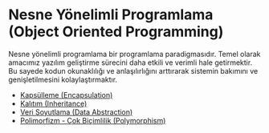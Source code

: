 # Nesne Yönelimli Programlama (Object Oriented Programming)
Nesne yönelimli programlama bir programlama paradigmasıdır.
Temel olarak amacımız yazılım geliştirme sürecini daha etkili ve verimli hale getirmektir.
Bu sayede kodun okunaklılığı ve anlaşılırlığını arttırarak sistemin bakımını ve genişletilmesini kolaylaştırmaktır.

- [Kapsülleme (Encapsulation)](Encapsulation/README.md)
- [Kalıtım (Inheritance)](Inheritance/README.md)
- [Veri Soyutlama (Data Abstraction)](Abstraction/README.md)
- [Polimorfizm - Çok Biçimlilik (Polymorphism)](Polymorphism/README.md)
